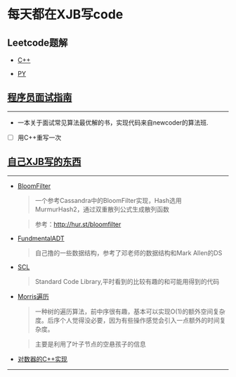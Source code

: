 # 每天都在XJB写code

## Leetcode题解

+ [C++](https://github.com/Simonhancrew/LearningAlgorithm/tree/master/LeetCode/CPP)


+ [PY](https://github.com/Simonhancrew/LearningAlgorithm/tree/master/LeetCode/PY)

## [程序员面试指南](https://github.com/Simonhancrew/LearningAlgorithm/tree/master/%E7%A8%8B%E5%BA%8F%E5%91%98%E9%9D%A2%E8%AF%95%E6%8C%87%E5%8D%97)
---
+ 一本关于面试常见算法最优解的书，实现代码来自newcoder的算法班.

- [ ] 用C++重写一次

## [自己XJB写的东西](https://github.com/Simonhancrew/LearningAlgorithm/tree/master/XJBX)
---
 - [BloomFilter](https://github.com/Simonhancrew/LearningAlgorithm/tree/master/XJBX/Bloomfilter)
    > 一个参考Cassandra中的BloomFilter实现，Hash选用MurmurHash2，通过双重散列公式生成散列函数
    
    > 参考：http://hur.st/bloomfilter
+ [FundmentalADT](https://github.com/Simonhancrew/XJBX/tree/master/XJBX/FundementalADT)
    > 自己撸的一些数据结构，参考了邓老师的数据结构和Mark Allen的DS

+ [SCL](https://github.com/Simonhancrew/LearningAlgorithm/tree/master/XJBX/SCL)
    > Standard Code Library,平时看到的比较有趣的和可能用得到的代码
+ [Morris遍历](https://github.com/Simonhancrew/LearningAlgorithm/blob/master/XJBX/SCL/Graph/MorrisTraverse.hpp)
    > 一种树的遍历算法，前中序很有趣，基本可以实现O(1)的额外空间复杂度。后序个人觉得没必要，因为有些操作感觉会引入一点额外的时间复杂度。
    
    > 主要是利用了叶子节点的空悬孩子的信息
+ [对数器的C++实现](https://github.com/Simonhancrew/LearningAlgorithm/blob/master/XJBX/comparing_figure_device.cpp)
---
